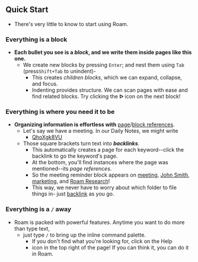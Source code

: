 ## **Quick Start**
- There's very little to know to start using Roam.
### Everything is a block
- **Each bullet you see is a *block*, and we write them inside pages like this one.**
    - We create new blocks by pressing `Enter`; and nest them using `Tab` (press`Shift+Tab` to unindent)-
        - This creates *children blocks*, which we can expand, collapse, and focus. 
        - Indenting provides structure. We can scan pages with ease and find related blocks. Try clicking the **ᐅ** icon on the next block!
### Everything is where you need it to be
- **Organizing information is effortless with** [page](Page%20References.md)/[block references](Block%20References.md).
    - Let's say we have a meeting. In our Daily Notes, we might write
        - [QhoXgk8VU](February%201st%2C%202021.md)
    - Those square brackets turn text into ***backlinks***.
        - This automatically creates a page for each keyword--click the backlink to go the keyword's page. 
        - At the bottom, you'll find instances where the page was mentioned--its *page references*.
        - So the meeting reminder block appears on [meeting](meeting.md), [John Smith](John%20Smith.md), [marketing](marketing.md), and [Roam Research](Roam%20Research.md)!
        - This way, we never have to worry about which folder to file things in- just [backlink](backlink.md) as you go.
### Everything is a `/` away
- Roam is packed with powerful features. Anytime you want to do more than type text,
    - just type `/` to bring up the inline command palette.
        - If you don't find what you're looking for, click on the Help
        -  icon in the top right of the page! If you can think it, you can do it in Roam.